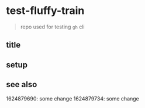 # test-fluffy-train

> repo used for testing `gh` cli

## title

## setup

## see also
1624879690: some change
1624879734: some change
